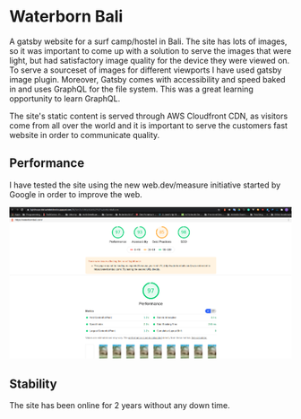 # Waterborn Bali

A gatsby website for a surf camp/hostel in Bali. The site has lots of images, so it was important to come up with a solution to serve the images that were light, but had satisfactory image quality for the device they were viewed on. To serve a sourceset of images for different viewports I have used gatsby image plugin. Moreover, Gatsby comes with accessibility and speed baked in and uses GraphQL for the file system. This was a great learning opportunity to learn GraphQL.

The site's static content is served through AWS Cloudfront CDN, as visitors come from all over the world and it is important to serve the customers fast website in order to communicate quality.


## Performance

I have tested the site using the new web.dev/measure initiative started by Google in order to improve the web. 

![Lighthouse Metrics](./lighthouse.png)


## Stability

The site has been online for 2 years without any down time.